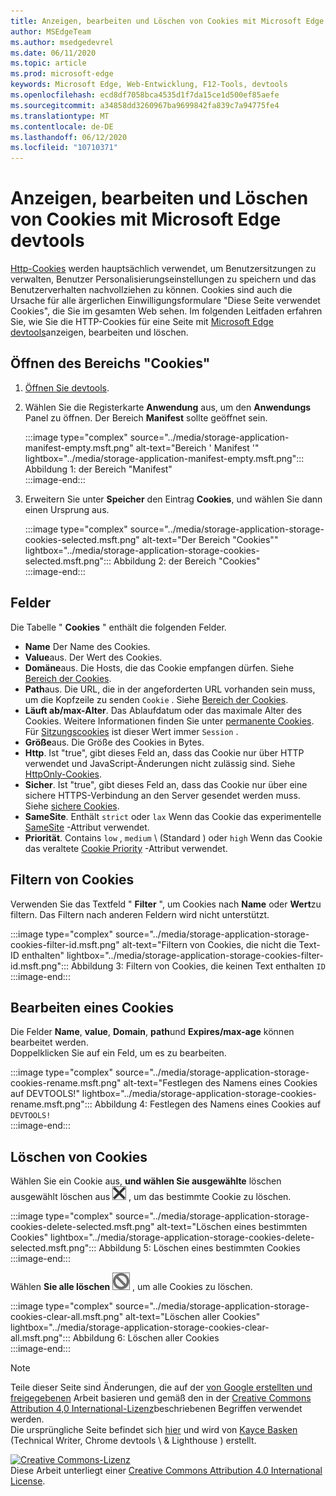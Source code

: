 ```yaml
---
title: Anzeigen, bearbeiten und Löschen von Cookies mit Microsoft Edge devtools
author: MSEdgeTeam
ms.author: msedgedevrel
ms.date: 06/11/2020
ms.topic: article
ms.prod: microsoft-edge
keywords: Microsoft Edge, Web-Entwicklung, F12-Tools, devtools
ms.openlocfilehash: ecd8df7058bca4535d1f7da15ce1d500ef85aefe
ms.sourcegitcommit: a34858dd3260967ba9699842fa839c7a94775fe4
ms.translationtype: MT
ms.contentlocale: de-DE
ms.lasthandoff: 06/12/2020
ms.locfileid: "10710371"
---
```

<!-- Copyright Kayce Basques 

   Licensed under the Apache License, Version 2.0 (the "License");
   you may not use this file except in compliance with the License.
   You may obtain a copy of the License at

       https://www.apache.org/licenses/LICENSE-2.0

   Unless required by applicable law or agreed to in writing, software
   distributed under the License is distributed on an "AS IS" BASIS,
   WITHOUT WARRANTIES OR CONDITIONS OF ANY KIND, either express or implied.
   See the License for the specific language governing permissions and
   limitations under the License.  -->

# Anzeigen, bearbeiten und Löschen von Cookies mit Microsoft Edge devtools  

[Http-Cookies][MDNHTTPCookies] werden hauptsächlich verwendet, um Benutzersitzungen zu verwalten, Benutzer Personalisierungseinstellungen zu speichern und das Benutzerverhalten nachvollziehen zu können.  Cookies sind auch die Ursache für alle ärgerlichen Einwilligungsformulare "Diese Seite verwendet Cookies", die Sie im gesamten Web sehen.  Im folgenden Leitfaden erfahren Sie, wie Sie die HTTP-Cookies für eine Seite mit [Microsoft Edge devtools][MicrosoftEdgeDevTools]anzeigen, bearbeiten und löschen.  

## Öffnen des Bereichs "Cookies"  

1.  [Öffnen Sie devtools][DevToolsOpen].  
1.  Wählen Sie die Registerkarte **Anwendung** aus, um den **Anwendungs** Panel zu öffnen.  Der Bereich **Manifest** sollte geöffnet sein.  
    
    :::image type="complex" source="../media/storage-application-manifest-empty.msft.png" alt-text="Bereich ' Manifest '" lightbox="../media/storage-application-manifest-empty.msft.png":::
       Abbildung 1: der Bereich "Manifest"  
    :::image-end:::  

1.  Erweitern Sie unter **Speicher** den Eintrag **Cookies**, und wählen Sie dann einen Ursprung aus.  
    
    :::image type="complex" source="../media/storage-application-storage-cookies-selected.msft.png" alt-text="Der Bereich "Cookies"" lightbox="../media/storage-application-storage-cookies-selected.msft.png":::
       Abbildung 2: der Bereich "Cookies"  
    :::image-end:::  

## Felder  

Die Tabelle " **Cookies** " enthält die folgenden Felder.  

*   **Name**  Der Name des Cookies.  
*   **Value**aus.  Der Wert des Cookies.  
*   **Domäne**aus.  Die Hosts, die das Cookie empfangen dürfen.  Siehe [Bereich der Cookies][MDNHTTPCookiesScope].  
*   **Path**aus.  Die URL, die in der angeforderten URL vorhanden sein muss, um die Kopfzeile zu senden `Cookie` .  Siehe [Bereich der Cookies][MDNHTTPCookiesScope].  
*   **Läuft ab/max-Alter**.  Das Ablaufdatum oder das maximale Alter des Cookies.  Weitere Informationen finden Sie unter [permanente Cookies][MDNHTTPCookiesPermanent].  Für [Sitzungscookies][MDNHTTPCookiesSession] ist dieser Wert immer `Session` .  
*   **Größe**aus.  Die Größe des Cookies in Bytes.  
*   **Http**.  Ist "true", gibt dieses Feld an, dass das Cookie nur über HTTP verwendet und JavaScript-Änderungen nicht zulässig sind.  Siehe [HttpOnly-Cookies][MDNHTTPCookiesSecure].  
*   **Sicher**.  Ist "true", gibt dieses Feld an, dass das Cookie nur über eine sichere HTTPS-Verbindung an den Server gesendet werden muss.  Siehe [sichere Cookies][MDNHTTPCookiesSecure].  
*   **SameSite**.  Enthält `strict` oder `lax` Wenn das Cookie das experimentelle [SameSite][MDNHTTPCookiesSamesite] -Attribut verwendet.  
*   **Priorität**.  Contains `low` , `medium` \ (Standard \) oder `high` Wenn das Cookie das veraltete [Cookie Priority][ChromiumIssue232693] -Attribut verwendet.

## Filtern von Cookies  

Verwenden Sie das Textfeld " **Filter** ", um Cookies nach **Name** oder **Wert**zu filtern.  Das Filtern nach anderen Feldern wird nicht unterstützt.  

:::image type="complex" source="../media/storage-application-storage-cookies-filter-id.msft.png" alt-text="Filtern von Cookies, die nicht die Text-ID enthalten" lightbox="../media/storage-application-storage-cookies-filter-id.msft.png":::
   Abbildung 3: Filtern von Cookies, die keinen Text enthalten `ID`  
:::image-end:::  

## Bearbeiten eines Cookies  

Die Felder **Name**, **value**, **Domain**, **path**und **Expires/max-age** können bearbeitet werden.  
Doppelklicken Sie auf ein Feld, um es zu bearbeiten.  

:::image type="complex" source="../media/storage-application-storage-cookies-rename.msft.png" alt-text="Festlegen des Namens eines Cookies auf DEVTOOLS!" lightbox="../media/storage-application-storage-cookies-rename.msft.png":::
   Abbildung 4: Festlegen des Namens eines Cookies auf `DEVTOOLS!`  
:::image-end:::  

## Löschen von Cookies  

Wählen Sie ein Cookie aus, **und wählen Sie ausgewählte** löschen ausgewählt löschen aus ![ ][ImageDeleteIcon] , um das bestimmte Cookie zu löschen.  

:::image type="complex" source="../media/storage-application-storage-cookies-delete-selected.msft.png" alt-text="Löschen eines bestimmten Cookies" lightbox="../media/storage-application-storage-cookies-delete-selected.msft.png":::
   Abbildung 5: Löschen eines bestimmten Cookies  
:::image-end:::  

Wählen **Sie alle löschen** ![ aus ][ImageClearIcon] , um alle Cookies zu löschen.  

:::image type="complex" source="../media/storage-application-storage-cookies-clear-all.msft.png" alt-text="Löschen aller Cookies" lightbox="../media/storage-application-storage-cookies-clear-all.msft.png":::
   Abbildung 6: Löschen aller Cookies  
:::image-end:::  

<!-- image links -->  

[ImageClearIcon]: ../media/clear-icon.msft.png  
[ImageDeleteIcon]: ../media/delete-icon.msft.png  

<!-- links -->  

[MicrosoftEdgeDevTools]: /microsoft-edge/devtools-guide-chromium "Microsoft Edge (Chrom)-Entwickler Tools"  
[DevToolsOpen]: /microsoft-edge/devtools-guide-chromium/open "Öffnen von Microsoft Edge devtools"  

[ChromiumIssue232693]: https://bugs.chromium.org/p/chromium/issues/detail?id=232693 "Chrom Problem 232693: Implementieren des Prioritäts Felds für Cookies | Chrom Fehler"  

[MDNHTTPCookies]: https://developer.mozilla.org/docs/Web/HTTP/Cookies "HTTP-Cookies | MDN"  
[MDNHTTPCookiesPermanent]: https://developer.mozilla.org/docs/Web/HTTP/Cookies#Permanent_cookies "HTTP-Cookies – permanente Cookies | MDN"  
[MDNHTTPCookiesSamesite]: https://developer.mozilla.org/docs/Web/HTTP/Cookies#SameSite_cookies "HTTP-Cookies-SameSite Cookies | MDN"  
[MDNHTTPCookiesScope]: https://developer.mozilla.org/docs/Web/HTTP/Cookies#Scope_of_cookies "HTTP-Cookies – Bereich von Cookies | MDN"  
[MDNHTTPCookiesSecure]: https://developer.mozilla.org/docs/Web/HTTP/Cookies#Secure_and_HttpOnly_cookies "HTTP-Cookies – sichere und HttpOnly Cookies | MDN"  
[MDNHTTPCookiesSession]: https://developer.mozilla.org/docs/Web/HTTP/Cookies#Session_cookies "HTTP-Cookies – Sitzungscookies | MDN"  

> [!NOTE]
> Teile dieser Seite sind Änderungen, die auf der [von Google erstellten und freigegebenen][GoogleSitePolicies] Arbeit basieren und gemäß den in der [Creative Commons Attribution 4,0 International-Lizenz][CCA4IL]beschriebenen Begriffen verwendet werden.  
> Die ursprüngliche Seite befindet sich [hier](https://developers.google.com/web/tools/chrome-devtools/storage/cookies) und wird von [Kayce Basken][KayceBasques] (Technical Writer, Chrome devtools \ & Lighthouse \) erstellt.  

[![Creative Commons-Lizenz][CCby4Image]][CCA4IL]  
Diese Arbeit unterliegt einer [Creative Commons Attribution 4.0 International License][CCA4IL].  

[CCA4IL]: https://creativecommons.org/licenses/by/4.0  
[CCby4Image]: https://i.creativecommons.org/l/by/4.0/88x31.png  
[GoogleSitePolicies]: https://developers.google.com/terms/site-policies  
[KayceBasques]: https://developers.google.com/web/resources/contributors/kaycebasques  
